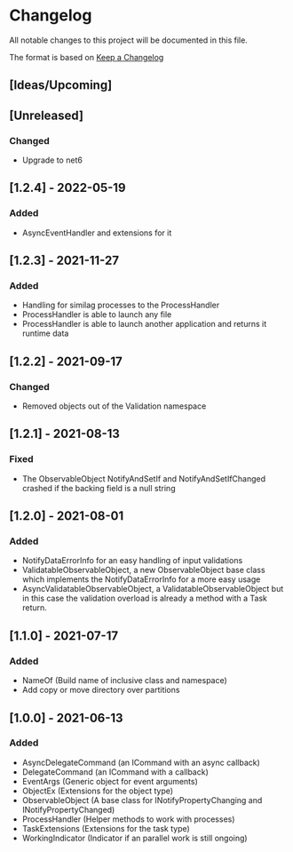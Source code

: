 # Changelog
All notable changes to this project will be documented in this file.

The format is based on [Keep a Changelog](https://keepachangelog.com/en/1.0.0/)

## [Ideas/Upcoming]

## [Unreleased]
### Changed
* Upgrade to net6

## [1.2.4] - 2022-05-19
### Added
* AsyncEventHandler and extensions for it

## [1.2.3] - 2021-11-27
### Added
* Handling for similag processes to the ProcessHandler
* ProcessHandler is able to launch any file
* ProcessHandler is able to launch another application and returns it runtime data

## [1.2.2] - 2021-09-17
### Changed
* Removed objects out of the Validation namespace

## [1.2.1] - 2021-08-13
### Fixed
* The ObservableObject NotifyAndSetIf and NotifyAndSetIfChanged crashed if the backing field is a null string

## [1.2.0] - 2021-08-01
### Added
* NotifyDataErrorInfo for an easy handling of input validations
* ValidatableObservableObject, a new ObservableObject base class which implements the NotifyDataErrorInfo for a more easy usage
* AsyncValidatableObservableObject, a ValidatableObservableObject but in this case the validation overload is already a method with a Task return.

## [1.1.0] - 2021-07-17
### Added
* NameOf (Build name of inclusive class and namespace)
* Add copy or move directory over partitions

## [1.0.0] - 2021-06-13
### Added
* AsyncDelegateCommand (an ICommand with an async callback)
* DelegateCommand (an ICommand with a callback)
* EventArgs (Generic object for event arguments)
* ObjectEx (Extensions for the object type)
* ObservableObject (A base class for INotifyPropertyChanging and INotifyPropertyChanged)
* ProcessHandler (Helper methods to work with processes)
* TaskExtensions (Extensions for the task type)
* WorkingIndicator (Indicator if an parallel work is still ongoing)
